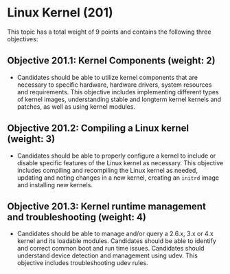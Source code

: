# Linux Kernel (201) 

This topic has a total weight of 9 points and contains the following
three objectives:

##  Objective 201.1: Kernel Components (weight: 2)

-   Candidates should be able to utilize kernel components that are
    necessary to specific hardware, hardware drivers, system resources
    and requirements. This objective includes implementing different
    types of kernel images, understanding stable and longterm kernel
    kernels and patches, as well as using kernel modules.

##  Objective 201.2: Compiling a Linux kernel (weight: 3)

-   Candidates should be able to properly configure a kernel to include
    or disable specific features of the Linux kernel as necessary. This
    objective includes compiling and recompiling the Linux kernel as
    needed, updating and noting changes in a new kernel, creating an
    `initrd` image and installing new kernels.

##  Objective 201.3: Kernel runtime management and troubleshooting (weight: 4)

   - Candidates should be able to manage and/or query a 2.6.x, 3.x or 4.x
    kernel and its loadable modules. Candidates should be able to
    identify and correct common boot and run time issues. Candidates
    should understand device detection and management using udev. This
    objective includes troubleshooting udev rules.

